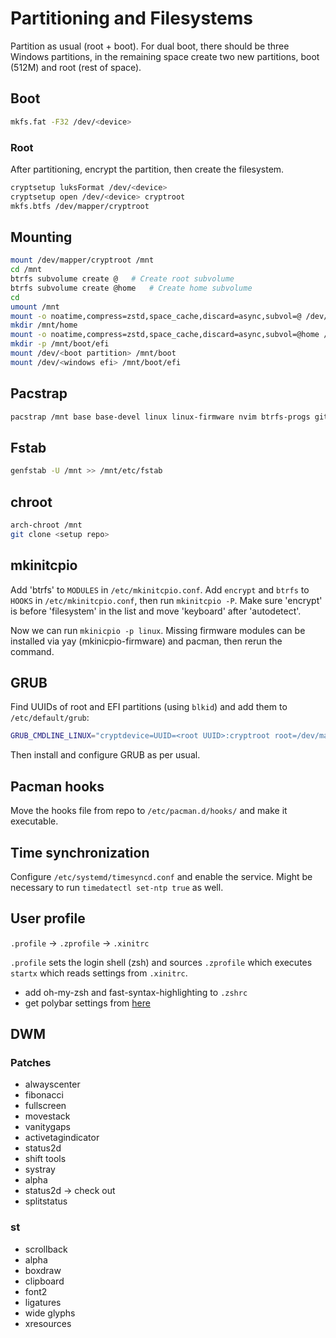 # Partitioning and Filesystems

Partition as usual (root + boot). For dual boot, there should be three Windows partitions, in the remaining space create two new partitions, boot (512M) and root (rest of space).

## Boot

```bash
mkfs.fat -F32 /dev/<device>
```

### Root

After partitioning, encrypt the partition, then create the filesystem.

```bash
cryptsetup luksFormat /dev/<device>
cryptsetup open /dev/<device> cryptroot
mkfs.btfs /dev/mapper/cryptroot
```

## Mounting

```bash
mount /dev/mapper/cryptroot /mnt
cd /mnt
btrfs subvolume create @   # Create root subvolume
btrfs subvolume create @home   # Create home subvolume
cd
umount /mnt
mount -o noatime,compress=zstd,space_cache,discard=async,subvol=@ /dev/mapper/cryptroot /mnt
mkdir /mnt/home
mount -o noatime,compress=zstd,space_cache,discard=async,subvol=@home /dev/mapper/cryptroot /mnt/home
mkdir -p /mnt/boot/efi
mount /dev/<boot partition> /mnt/boot
mount /dev/<windows efi> /mnt/boot/efi 
```

## Pacstrap

```bash
pacstrap /mnt base base-devel linux linux-firmware nvim btrfs-progs git intel-ucode reflector sudo grub efibootmgr networkmanager yay   # verify it's intel
```

## Fstab

```bash
genfstab -U /mnt >> /mnt/etc/fstab
```
## chroot
    
```bash
arch-chroot /mnt
git clone <setup repo>
```
## mkinitcpio

Add 'btrfs' to `MODULES` in `/etc/mkinitcpio.conf`.
Add `encrypt` and `btrfs` to `HOOKS` in `/etc/mkinitcpio.conf`, then run `mkinitcpio -P`. Make sure 'encrypt' is before 'filesystem' in the list and move 'keyboard' after 'autodetect'.

Now we can run `mkinicpio -p linux`. Missing firmware modules can be installed via yay (mkinicpio-firmware) and pacman, then rerun the command.

## GRUB

Find UUIDs of root and EFI partitions (using `blkid`) and add them to `/etc/default/grub`:

```bash
GRUB_CMDLINE_LINUX="cryptdevice=UUID=<root UUID>:cryptroot root=/dev/mapper/cryptroot"
```

Then install and configure GRUB as per usual.

## Pacman hooks

Move the hooks file from repo to `/etc/pacman.d/hooks/` and make it executable.

## Time synchronization

Configure `/etc/systemd/timesyncd.conf` and enable the service. Might be necessary to run `timedatectl set-ntp true` as well.

## User profile


`.profile` -> `.zprofile` -> `.xinitrc`

`.profile` sets the login shell (zsh) and sources `.zprofile` which executes `startx` which reads settings from `.xinitrc`.

- add oh-my-zsh and fast-syntax-highlighting to `.zshrc`
- get polybar settings from [here](https://gitlab.com/stephan-raabe/dotfiles)

## DWM

### Patches

- alwayscenter
- fibonacci
- fullscreen
- movestack
- vanitygaps
- activetagindicator
- status2d
- shift tools
- systray
- alpha
- status2d -> check out [](https://github.com/sipi/dwmstatus)
- splitstatus

### st

- scrollback
- alpha
- boxdraw
- clipboard
- font2
- ligatures
- wide glyphs
- xresources






